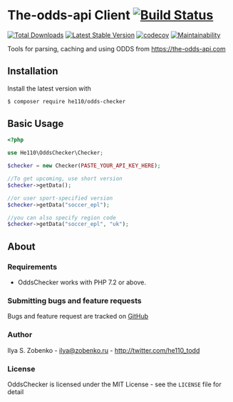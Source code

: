 # The-odds-api Client [![Build Status](https://travis-ci.com/he110/odds-checker.svg?branch=master)](https://travis-ci.com/he110/odds-checker)

[![Total Downloads](https://img.shields.io/packagist/dt/he110/odds-checker.svg)](https://packagist.org/packages/he110/odds-checker)
[![Latest Stable Version](https://img.shields.io/packagist/v/he110/odds-checker.svg)](https://packagist.org/packages/he110/odds-checker) [![codecov](https://codecov.io/gh/he110/odds-checker/branch/master/graph/badge.svg)](https://codecov.io/gh/he110/odds-checker) [![Maintainability](https://api.codeclimate.com/v1/badges/818933b27c2e569a7568/maintainability)](https://codeclimate.com/github/he110/odds-checker/maintainability)

Tools for parsing, caching and using ODDS from https://the-odds-api.com

## Installation

Install the latest version with

```bash
$ composer require he110/odds-checker
```

## Basic Usage

```php
<?php

use He110\OddsChecker\Checker;

$checker = new Checker(PASTE_YOUR_API_KEY_HERE);

//To get upcoming, use short version
$checker->getData();

//or user sport-specified version
$checker->getData("soccer_epl");

//you can also specify region code
$checker->getData("soccer_epl", "uk");

```

## About

### Requirements

- OddsChecker works with PHP 7.2 or above.

### Submitting bugs and feature requests

Bugs and feature request are tracked on [GitHub](https://github.com/he110/odds-checker/issues)

### Author

Ilya S. Zobenko - <ilya@zobenko.ru> - <http://twitter.com/he110_todd>

### License

OddsChecker is licensed under the MIT License - see the `LICENSE` file for detail
